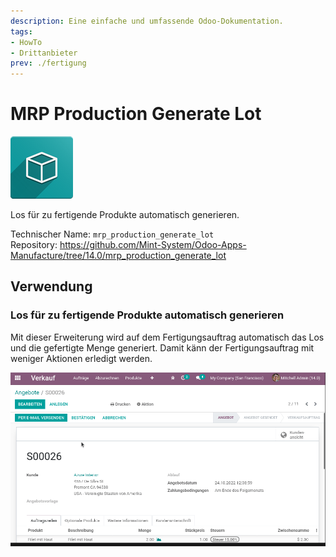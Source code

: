 ```yaml
---
description: Eine einfache und umfassende Odoo-Dokumentation.
tags:
- HowTo
- Drittanbieter
prev: ./fertigung
---
```

# MRP Production Generate Lot
![icon_oms_box](assets/icon_oms_box.png)

Los für zu fertigende Produkte automatisch generieren.

Technischer Name: `mrp_production_generate_lot`\
Repository: <https://github.com/Mint-System/Odoo-Apps-Manufacture/tree/14.0/mrp_production_generate_lot>

## Verwendung

### Los für zu fertigende Produkte automatisch generieren

Mit dieser Erweiterung wird auf dem Fertigungsauftrag automatisch das Los und die gefertigte Menge generiert. Damit känn der Fertigungsauftrag mit weniger Aktionen erledigt werden.

![MRP Production Generate Lot](assets/MRP%20Production%20Generate%20Lot.gif)